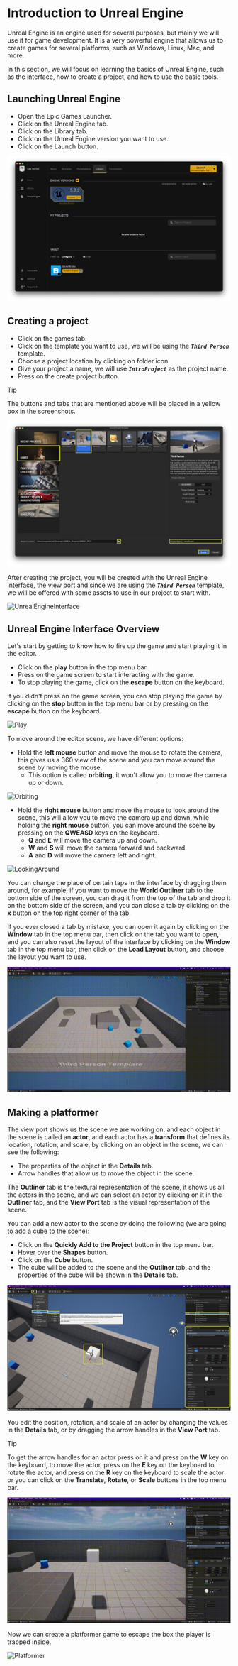 # Introduction to Unreal Engine

Unreal Engine is an engine used for several purposes, but mainly we will use it for game development. It is a very powerful engine that allows us to create games for several platforms, such as Windows, Linux, Mac, and more.

In this section, we will focus on learning the basics of Unreal Engine, such as the interface, how to create a project, and how to use the basic tools.

## Launching Unreal Engine

* Open the Epic Games Launcher.
* Click on the Unreal Engine tab.
* Click on the Library tab.
* Click on the Unreal Engine version you want to use.
* Click on the Launch button.

![Epic Games Launcher](screenshots/EpicGamesLauncher.png)

## Creating a project

* Click on the games tab.
* Click on the template you want to use, we will be using the ***`Third Person`*** template.
* Choose a project location by clicking on folder icon.
* Give your project a name, we will use ***`IntroProject`*** as the project name.
* Press on the create project button.

> [!TIP]
> The buttons and tabs that are mentioned above will be placed in a yellow box in the screenshots.

![UnrealEngine](screenshots/UnrealEngine.png)

After creating the project, you will be greeted with the Unreal Engine interface, the view port and since we are using the ***`Third Person`*** template, we will be offered with some assets to use in our project to start with.

![UnrealEngineInterface](screenshots/UnrealEngineInterface.png)

## Unreal Engine Interface Overview

Let's start by getting to know how to fire up the game and start playing it in the editor.

* Click on the **play** button in the top menu bar.
* Press on the game screen to start interacting with the game.
* To stop playing the game, click on the **escape** button on the keyboard.

if you didn't press on the game screen, you can stop playing the game by clicking on the **stop** button in the top menu bar or by pressing on the **escape** button on the keyboard.

![Play](screenshots/Play.gif)

To move around the editor scene, we have different options:

* Hold the **left mouse** button and move the mouse to rotate the camera, this gives us a 360 view of the scene and you can move around the scene by moving the mouse.
  * This option is called **orbiting**, it won't allow you to move the camera up or down.

![Orbiting](screenshots/Orbiting.gif)

* Hold the **right mouse** button and move the mouse to look around the scene, this will allow you to move the camera up and down, while holding the **right mouse** button, you can move around the scene by pressing on the **QWEASD** keys on the keyboard.
  * **Q** and **E** will move the camera up and down.
  * **W** and **S** will move the camera forward and backward.
  * **A** and **D** will move the camera left and right.

![LookingAround](screenshots/LookingAround.gif)

You can change the place of certain taps in the interface by dragging them around, for example, if you want to move the **World Outliner** tab to the bottom side of the screen, you can drag it from the top of the tab and drop it on the bottom side of the screen, and you can close a tab by clicking on the **x** button on the top right corner of the tab.

If you ever closed a tab by mistake, you can open it again by clicking on the **Window** tab in the top menu bar, then click on the tab you want to open, and you can also reset the layout of the interface by clicking on the **Window** tab in the top menu bar, then click on the **Load Layout** button, and choose the layout you want to use.

![Tabs](screenshots/Tabs.gif)

## Making a platformer

The view port shows us the scene we are working on, and each object in the scene is called an **actor**, and each actor has a **transform** that defines its location, rotation, and scale, by clicking on an object in the scene, we can see the following:

* The properties of the object in the **Details** tab.
* Arrow handles that allow us to move the object in the scene.

The **Outliner** tab is the textural representation of the scene, it shows us all the actors in the scene, and we can select an actor by clicking on it in the **Outliner** tab, and the **View Port** tab is the visual representation of the scene.

You can add a new actor to the scene by doing the following (we are going to add a cube to the scene):

* Click on the **Quickly Add to the Project** button in the top menu bar.
* Hover over the **Shapes** button.
* Click on the **Cube** button.
* The cube will be added to the scene and the **Outliner** tab, and the properties of the cube will be shown in the **Details** tab.

![AddActor](screenshots/AddActor.png)

You edit the position, rotation, and scale of an actor by changing the values in the **Details** tab, or by dragging the arrow handles in the **View Port** tab.

> [!TIP]
> To get the arrow handles for an actor press on it and press on the **W** key on the keyboard, to move the actor, press on the **E** key on the keyboard to rotate the actor, and press on the **R** key on the keyboard to scale the actor or you can click on the **Translate**, **Rotate**, or **Scale** buttons in the top menu bar.

![Transform](screenshots/Transform.gif)

Now we can create a platformer game to escape the box the player is trapped inside.

![Platformer](screenshots/Platformer.gif)
